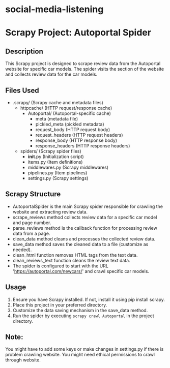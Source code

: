 # social-media-listening

# Scrapy Project: Autoportal Spider

## Description
This Scrapy project is designed to scrape review data from the Autoportal website for specific car models. The spider visits the section of the website and collects review data for the car models.

## Files Used
- .scrapy/ (Scrapy cache and metadata files)
    - httpcache/ (HTTP request/response cache)
        - Autoportal/ (Autoportal-specific cache)
            - meta (metadata file)
            - pickled_meta (pickled metadata)
            - request_body (HTTP request body)
            - request_headers (HTTP request headers)
            - response_body (HTTP response body)
            - response_headers (HTTP response headers)
    - spiders/ (Scrapy spider files)
        - __init__.py (Initialization script)
        - items.py (Item definitions)
        - middlewares.py (Scrapy middlewares)
        - pipelines.py (Item pipelines)
        - settings.py (Scrapy settings)

## Scrapy Structure
- AutoportalSpider is the main Scrapy spider responsible for crawling the website and extracting review data.
- scrape_reviews method collects review data for a specific car model and page number.
- parse_reviews method is the callback function for processing review data from a page.
- clean_data method cleans and processes the collected review data.
- save_data method saves the cleaned data to a file (customize as needed).
- clean_html function removes HTML tags from the text data.
- clean_reviews_text function cleans the review text data.
- The spider is configured to start with the URL 'https://autoportal.com/newcars/' and crawl specific car models.

## Usage
1. Ensure you have Scrapy installed. If not, install it using pip install scrapy.
2. Place this project in your preferred directory.
3. Customize the data saving mechanism in the save_data method.
4. Run the spider by executing `scrapy crawl Autoportal` in the project directory.

## Note:
You might have to add some keys or make changes in settings.py if there is problem crawling website. You might need ethical permissions to crawl through website. 
